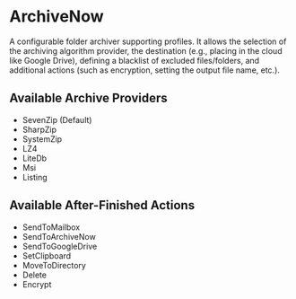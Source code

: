 # ArchiveNow

A configurable folder archiver supporting profiles. It allows the selection of the archiving algorithm provider, the destination (e.g., placing in the cloud like Google Drive), defining a blacklist of excluded files/folders, and additional actions (such as encryption, setting the output file name, etc.).

## Available Archive Providers

- SevenZip (Default)
- SharpZip
- SystemZip
- LZ4
- LiteDb
- Msi
- Listing
  
## Available After-Finished Actions

- SendToMailbox
- SendToArchiveNow
- SendToGoogleDrive
- SetClipboard
- MoveToDirectory
- Delete
- Encrypt

